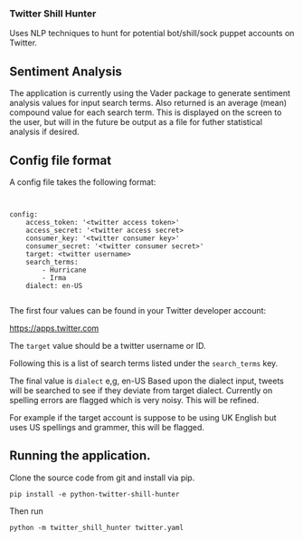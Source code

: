 ### Twitter Shill Hunter


Uses NLP techniques to hunt for potential bot/shill/sock puppet accounts on Twitter.


## Sentiment Analysis

The application is currently using the Vader package to generate
sentiment analysis values for input search terms.
Also returned is an average (mean) compound value for each search term.
This is displayed on the screen to the user, but will in the future
be output as a file for futher statistical analysis if desired.

## Config file format

A config file takes the following format:

```


config:
    access_token: '<twitter access token>'
    access_secret: '<twitter access secret>
    consumer_key: '<twitter consumer key>'
    consumer_secret: '<twitter consumer secret>'
    target: <twitter username>
    search_terms:
        - Hurricane
        - Irma
    dialect: en-US


```

The first four values can be found in your Twitter developer account:

https://apps.twitter.com

The `target` value should be a twitter username or ID.

Following this is a list of search terms listed under the 
`search_terms` key.

The final value is `dialect` e,g, en-US
Based upon the dialect input, tweets will be searched to see if 
they deviate from target dialect.
Currently on spelling errors are flagged which is very noisy.
This will be refined. 

For example if the target account is suppose to be using UK English
but uses US spellings and grammer, this will be flagged.


## Running the application.

Clone the source code from git and install via pip.

```
pip install -e python-twitter-shill-hunter
```

Then run

```
python -m twitter_shill_hunter twitter.yaml
```

